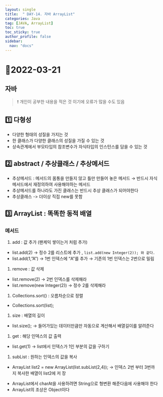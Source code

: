 ```yaml
---
layout: single
title:  " DAY-14. 자바 ArrayList"
categories: Java
tag: [JAVA, ArrayList]
toc: true
toc_sticky: true
author_profile: false
sidebar:
  nav: "docs"
---
```


# 📌2022-03-21

## 자바

<!--Quote-->

> ❗ 개인이 공부한 내용을 적은 것 이기에 오류가 많을 수도 있음


## 1️⃣ 다형성

- 다양한 형태의 성질을 가지는 것
- 한 클래스가 다양한 클래스의 성질을 가질 수 있는 것
- 상속관계에서 부모타입의 참조변수가 자식타입의 인스턴스를 담을 수 있는 것

<script src="https://gist.github.com/kimyeong96/c619093128218a8bc081dbccb8694f1c.js"></script>

## 2️⃣ abstract / 추상클래스 / 추상메서드

- 추상메서드 : 메서드의 몸통을 만들지 않고 틀만 만들어 놓은 메서드 → 반드시 자식 메서드에서 재정의하여 사용해야하는 메서드
- 추상메서드를 하나라도 가진 클래스는 반드시 추상 클래스가 되어야한다
- 추상클래스 -> 더이상 직접 new를 못함

## 3️⃣ ArrayList : 똑똑한 동적 배열

<script src="https://gist.github.com/kimyeong96/2d1abc1d48c4450ee89e37273ad84cdd.js"></script>

### 메서드

1. add : 값 추가 (팬케익 쌓이는거 처럼 추가)
- list.add(2) →  정수 2를 리스트에 추가 , `list.add(new Integer(2)); 와 같다.`
- list.add(1,”A”) → 1번 인덱스에 “A”를 추가 → 기존의 1번 인덱스는 2번으로 밀림

1. remove : 값 삭제
- list.remove(2) → 2번 인덱스를 삭제해라
- list.remove(new Integer(2)) → 정수 2를 삭제해라

1. Collections.sort() : 오름차순으로 정렬
- Collections.sort(list);

1. size : 배열의 길이
- list.size(); → 들어가있는 데이터만큼만 자동으로 계산해서 배열길이를 알려준다

1. get : 해당 인덱스의 값 출력
- list.get(1) → list에서 인덱스가 1인 부분의 값을 구하기

1. subList : 원하는 인덱스의 값을 복사
- ArrayList list2 = new ArrayList(list.subList(2,4)); → 인덱스 2번 부터 3번까지 복사한 배열이 list2에 저 장

<script src="https://gist.github.com/kimyeong96/92c7d7b138f9f6317b65522fee8d411e.js"></script>

- ArrayList에서 charAt을 사용하려면 String으로 형변환 해준다음에 사용해야 한다
- ArrayList의 조상은 Object이다